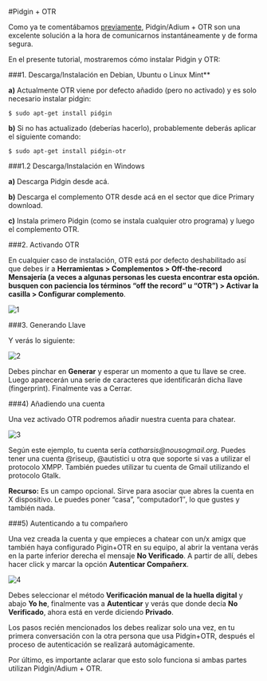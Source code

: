 #Pidgin + OTR

Como ya te comentábamos [previamente](https://github.com/nicht/lag/blob/master/chat/chat-seguro.md), Pidgin/Adium + OTR son una excelente solución a la hora de comunicarnos instantáneamente y de forma segura.

En el presente tutorial, mostraremos cómo instalar Pidgin y OTR:

###1. Descarga/Instalación en Debian, Ubuntu o Linux Mint**

**a)** Actualmente OTR viene por defecto añadido (pero no activado) y es solo necesario instalar pidgin:

	$ sudo apt-get install pidgin

**b)** Si no has actualizado (deberías hacerlo), probablemente deberás aplicar el siguiente comando:

	$ sudo apt-get install pidgin-otr

###1.2 Descarga/Instalación en Windows

**a)** Descarga Pidgin desde acá.

**b)** Descarga el complemento OTR desde acá en el sector que dice Primary download.

**c)** Instala primero Pidgin (como se instala cualquier otro programa) y luego el complemento OTR.

###2. Activando OTR

En cualquier caso de instalación, OTR está por defecto deshabilitado así que debes ir a **Herramientas > Complementos > Off-the-record Mensajería (a veces a algunas personas les cuesta encontrar esta opción. busquen con paciencia los términos “off the record” u “OTR”) > Activar la casilla > Configurar complemento**.

![1](https://github.com/nicht/lag/blob/master/chat/imagenes/1.png)


###3. Generando Llave

Y verás lo siguiente:

![2](https://github.com/nicht/lag/blob/master/chat/imagenes/2.png)

Debes pinchar en **Generar** y esperar un momento a que tu llave se cree. Luego aparecerán una serie de caracteres que identificarán dicha llave (fingerprint). Finalmente vas a Cerrar.

###4) Añadiendo una cuenta

Una vez activado OTR podremos añadir nuestra cuenta para chatear.

![3](https://github.com/nicht/lag/blob/master/chat/imagenes/3.png)

Según este ejemplo, tu cuenta sería _catharsis@nousogmail.org_. Puedes tener una cuenta @riseup, @autistici u otra que soporte si vas a utilizar el protocolo XMPP. También puedes utilizar tu cuenta de Gmail utilizando el protocolo Gtalk.

**Recurso:** Es un campo opcional. Sirve para asociar que abres la cuenta en X dispositivo. Le puedes poner “casa”, “computador1″, lo que gustes y también nada.

###5) Autenticando a tu compañero

Una vez creada la cuenta y que empieces a chatear con un/x amigx que también haya configurado Pigin+OTR en su equipo, al abrir la ventana verás en la parte inferior derecha el mensaje **No Verificado**.  A partir de allí, debes hacer click y marcar la opción **Autenticar Compañerx**.

![4](https://github.com/nicht/lag/blob/master/chat/imagenes/4.png)

Debes seleccionar el método **Verificación manual de la huella digital** y abajo **Yo he**, finalmente vas a **Autenticar** y verás que donde decía **No Verificado**, ahora está en verde diciendo **Privado**.

Los pasos recién mencionados los debes realizar solo una vez, en tu primera conversación con la otra persona que usa Pidgin+OTR, después el proceso de autenticación se realizará automágicamente.

Por último, es importante aclarar que esto solo funciona si ambas partes utilizan Pidgin/Adium + OTR.
